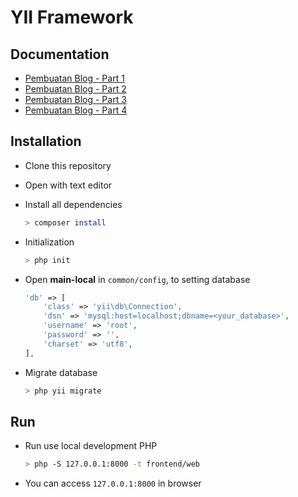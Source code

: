 # YII Framework

## Documentation

-   [Pembuatan Blog - Part 1](./docs/blog-part-1.md)
-   [Pembuatan Blog - Part 2](./docs/blog-part-2.md)
-   [Pembuatan Blog - Part 3](./docs/blog-part-3.md)
-   [Pembuatan Blog - Part 4](./docs/blog-part-4.md)

## Installation

-   Clone this repository
-   Open with text editor
-   Install all dependencies
    ```bash
    > composer install
    ```
-   Initialization

    ```bash
    > php init
    ```

-   Open **main-local** in `common/config`, to setting database
    ```php
    'db' => [
        'class' => 'yii\db\Connection',
        'dsn' => 'mysql:host=localhost;dbname=<your_database>',
        'username' => 'root',
        'password' => '',
        'charset' => 'utf8',
    ],
    ```
-   Migrate database
    ```bash
    > php yii migrate
    ```

## Run

-   Run use local development PHP
    ```bash
    > php -S 127.0.0.1:8000 -t frontend/web
    ```
-   You can access `127.0.0.1:8000` in browser
